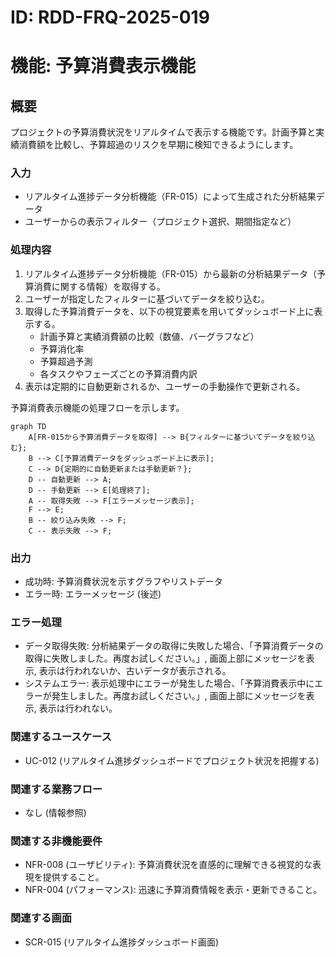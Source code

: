 # ID: RDD-FRQ-2025-019

# 機能: 予算消費表示機能

## 概要

プロジェクトの予算消費状況をリアルタイムで表示する機能です。計画予算と実績消費額を比較し、予算超過のリスクを早期に検知できるようにします。

### 入力

- リアルタイム進捗データ分析機能（FR-015）によって生成された分析結果データ
- ユーザーからの表示フィルター（プロジェクト選択、期間指定など）

### 処理内容

1. リアルタイム進捗データ分析機能（FR-015）から最新の分析結果データ（予算消費に関する情報）を取得する。
1. ユーザーが指定したフィルターに基づいてデータを絞り込む。
1. 取得した予算消費データを、以下の視覚要素を用いてダッシュボード上に表示する。
   - 計画予算と実績消費額の比較（数値、バーグラフなど）
   - 予算消化率
   - 予算超過予測
   - 各タスクやフェーズごとの予算消費内訳
1. 表示は定期的に自動更新されるか、ユーザーの手動操作で更新される。

予算消費表示機能の処理フローを示します。

```mermaid
graph TD
    A[FR-015から予算消費データを取得] --> B{フィルターに基づいてデータを絞り込む};
    B --> C[予算消費データをダッシュボード上に表示];
    C --> D{定期的に自動更新または手動更新？};
    D -- 自動更新 --> A;
    D -- 手動更新 --> E[処理終了];
    A -- 取得失敗 --> F[エラーメッセージ表示];
    F --> E;
    B -- 絞り込み失敗 --> F;
    C -- 表示失敗 --> F;
```

### 出力

- 成功時: 予算消費状況を示すグラフやリストデータ
- エラー時: エラーメッセージ (後述)

### エラー処理

- データ取得失敗: 分析結果データの取得に失敗した場合、「予算消費データの取得に失敗しました。再度お試しください。」, 画面上部にメッセージを表示, 表示は行われないか、古いデータが表示される。
- システムエラー: 表示処理中にエラーが発生した場合、「予算消費表示中にエラーが発生しました。再度お試しください。」, 画面上部にメッセージを表示, 表示は行われない。

### 関連するユースケース

- UC-012 (リアルタイム進捗ダッシュボードでプロジェクト状況を把握する)

### 関連する業務フロー

- なし (情報参照)

### 関連する非機能要件

- NFR-008
  (ユーザビリティ): 予算消費状況を直感的に理解できる視覚的な表現を提供すること。
- NFR-004 (パフォーマンス): 迅速に予算消費情報を表示・更新できること。

### 関連する画面

- SCR-015 (リアルタイム進捗ダッシュボード画面)
